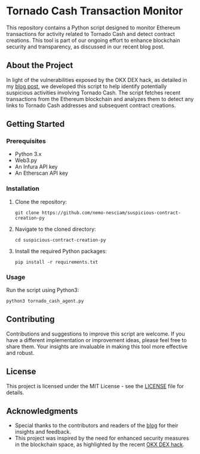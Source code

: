 # Tornado Cash Transaction Monitor

This repository contains a Python script designed to monitor Ethereum transactions for activity related to Tornado Cash and detect contract creations. This tool is part of our ongoing effort to enhance blockchain security and transparency, as discussed in our recent blog post.

## About the Project

In light of the vulnerabilities exposed by the OKX DEX hack, as detailed in my [blog post](#), we developed this script to help identify potentially suspicious activities involving Tornado Cash. The script fetches recent transactions from the Ethereum blockchain and analyzes them to detect any links to Tornado Cash addresses and subsequent contract creations.

## Getting Started

### Prerequisites

- Python 3.x
- Web3.py
- An Infura API key
- An Etherscan API key

### Installation

1. Clone the repository:
   ```
   git clone https://github.com/nemo-nesciam/suspicious-contract-creation-py
   ```
2. Navigate to the cloned directory:
   ```
   cd suspicious-contract-creation-py
   ```
3. Install the required Python packages:
   ```
   pip install -r requirements.txt
   ```

### Usage

Run the script using Python3:
```
python3 tornado_cash_agent.py
```

## Contributing

Contributions and suggestions to improve this script are welcome. If you have a different implementation or improvement ideas, please feel free to share them. Your insights are invaluable in making this tool more effective and robust.

## License

This project is licensed under the MIT License - see the [LICENSE](https://en.wikipedia.org/wiki/MIT_License) file for details.

## Acknowledgments

- Special thanks to the contributors and readers of the [blog](https://medium.com/@ervin.zubic/elevate-your-blockchain-security-python-techniques-to-monitor-tornado-cash-and-new-contracts-752320131c4d) for their insights and feedback.
- This project was inspired by the need for enhanced security measures in the blockchain space, as highlighted by the recent [OKX DEX hack](https://medium.com/@ervin.zubic/unpacking-the-okx-dex-hack-a-detailed-post-mortem-of-the-multi-million-dollar-exploit-18524c90d456).
